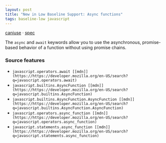 ```yaml
---
layout: post
title: "New in Low Baseline Support: Async functions"
tags: baseline-low javascript
---
```


[caniuse](https://caniuse.com/?search=async-await) · [spec](https://tc39.es/ecma262/multipage/ecmascript-language-functions-and-classes.html#sec-async-function-definitions)

The `async` and `await` keywords allow you to use the asynchronous, promise-based behavior of a function without using promise chains.

### Source features

- ``javascript.operators.await [[mdn]](https://https://developer.mozilla.org/en-US/search?q=javascript.operators.await)``
- ``javascript.builtins.AsyncFunction [[mdn]](https://https://developer.mozilla.org/en-US/search?q=javascript.builtins.AsyncFunction)``
- ``javascript.builtins.AsyncFunction.AsyncFunction [[mdn]](https://https://developer.mozilla.org/en-US/search?q=javascript.builtins.AsyncFunction.AsyncFunction)``
- ``javascript.operators.async_function [[mdn]](https://https://developer.mozilla.org/en-US/search?q=javascript.operators.async_function)``
- ``javascript.statements.async_function [[mdn]](https://https://developer.mozilla.org/en-US/search?q=javascript.statements.async_function)``
